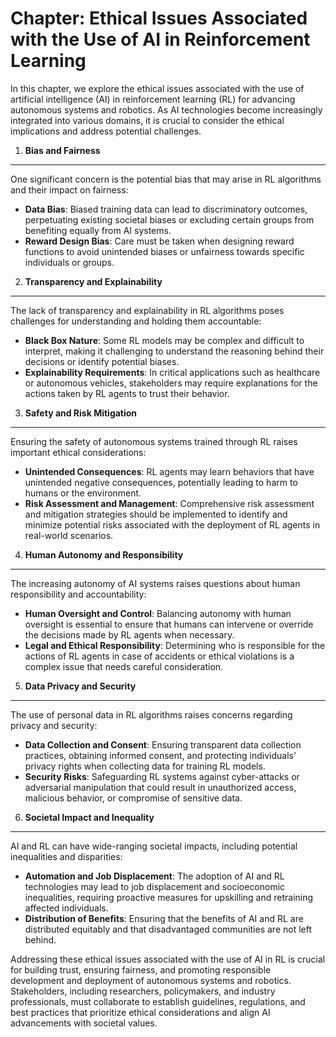 Chapter: Ethical Issues Associated with the Use of AI in Reinforcement Learning
===============================================================================

In this chapter, we explore the ethical issues associated with the use of artificial intelligence (AI) in reinforcement learning (RL) for advancing autonomous systems and robotics. As AI technologies become increasingly integrated into various domains, it is crucial to consider the ethical implications and address potential challenges.

1. **Bias and Fairness**
------------------------

One significant concern is the potential bias that may arise in RL algorithms and their impact on fairness:

* **Data Bias**: Biased training data can lead to discriminatory outcomes, perpetuating existing societal biases or excluding certain groups from benefiting equally from AI systems.
* **Reward Design Bias**: Care must be taken when designing reward functions to avoid unintended biases or unfairness towards specific individuals or groups.

2. **Transparency and Explainability**
--------------------------------------

The lack of transparency and explainability in RL algorithms poses challenges for understanding and holding them accountable:

* **Black Box Nature**: Some RL models may be complex and difficult to interpret, making it challenging to understand the reasoning behind their decisions or identify potential biases.
* **Explainability Requirements**: In critical applications such as healthcare or autonomous vehicles, stakeholders may require explanations for the actions taken by RL agents to trust their behavior.

3. **Safety and Risk Mitigation**
---------------------------------

Ensuring the safety of autonomous systems trained through RL raises important ethical considerations:

* **Unintended Consequences**: RL agents may learn behaviors that have unintended negative consequences, potentially leading to harm to humans or the environment.
* **Risk Assessment and Management**: Comprehensive risk assessment and mitigation strategies should be implemented to identify and minimize potential risks associated with the deployment of RL agents in real-world scenarios.

4. **Human Autonomy and Responsibility**
----------------------------------------

The increasing autonomy of AI systems raises questions about human responsibility and accountability:

* **Human Oversight and Control**: Balancing autonomy with human oversight is essential to ensure that humans can intervene or override the decisions made by RL agents when necessary.
* **Legal and Ethical Responsibility**: Determining who is responsible for the actions of RL agents in case of accidents or ethical violations is a complex issue that needs careful consideration.

5. **Data Privacy and Security**
--------------------------------

The use of personal data in RL algorithms raises concerns regarding privacy and security:

* **Data Collection and Consent**: Ensuring transparent data collection practices, obtaining informed consent, and protecting individuals' privacy rights when collecting data for training RL models.
* **Security Risks**: Safeguarding RL systems against cyber-attacks or adversarial manipulation that could result in unauthorized access, malicious behavior, or compromise of sensitive data.

6. **Societal Impact and Inequality**
-------------------------------------

AI and RL can have wide-ranging societal impacts, including potential inequalities and disparities:

* **Automation and Job Displacement**: The adoption of AI and RL technologies may lead to job displacement and socioeconomic inequalities, requiring proactive measures for upskilling and retraining affected individuals.
* **Distribution of Benefits**: Ensuring that the benefits of AI and RL are distributed equitably and that disadvantaged communities are not left behind.

Addressing these ethical issues associated with the use of AI in RL is crucial for building trust, ensuring fairness, and promoting responsible development and deployment of autonomous systems and robotics. Stakeholders, including researchers, policymakers, and industry professionals, must collaborate to establish guidelines, regulations, and best practices that prioritize ethical considerations and align AI advancements with societal values.
